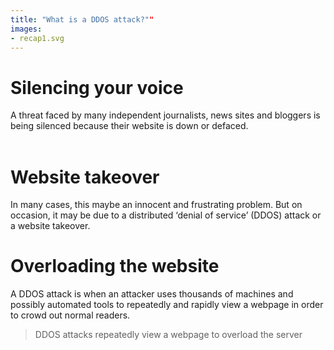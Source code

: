 ```yaml
---
title: "What is a DDOS attack?""
images:
- recap1.svg
---
```

# Silencing your voice
A threat faced by many independent journalists, news sites and bloggers is being silenced because their website is down or defaced.  
<br>
# Website takeover
In many cases, this maybe an innocent and frustrating problem. But on occasion, it may be due to a distributed ‘denial of service’ (DDOS) attack or a website takeover.
<br>
# Overloading the website
A DDOS attack is when an attacker uses thousands of machines and possibly automated tools to repeatedly and rapidly view a webpage in order to crowd out normal readers.
<br>
> DDOS attacks repeatedly view a webpage to overload the server
